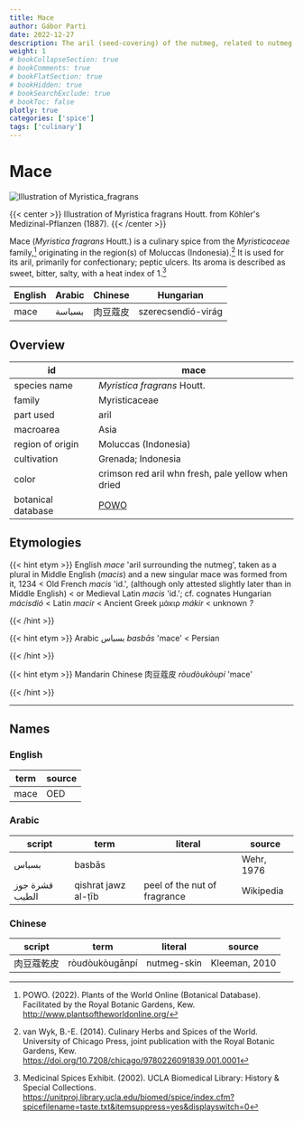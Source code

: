 ```yaml
---
title: Mace
author: Gábor Parti
date: 2022-12-27
description: The aril (seed-covering) of the nutmeg, related to nutmeg..
weight: 1
# bookCollapseSection: true
# bookComments: true
# bookFlatSection: true
# bookHidden: true
# bookSearchExclude: true
# bookToc: false
plotly: true
categories: ['spice']
tags: ['culinary']
---
```


# Mace

![Illustration of Myristica_fragrans](/images/kohler/mace.png)

{{< center >}}
Illustration of Myristica fragrans Houtt. from Köhler's Medizinal-Pflanzen (1887).
{{< /center >}}

Mace (*Myristica fragrans* Houtt.) is a culinary spice from the *Myristicaceae* family,[^powo] originating in the region(s) of Moluccas (Indonesia).[^van_wyk_culinary_2014] It is used for its aril, primarily for confectionary; peptic ulcers. Its aroma is described as sweet, bitter, salty, with a heat index of 1.[^ucla_medicinal_2002]

|English|Arabic|Chinese|     Hungarian    |
|-------|------|-------|------------------|
|  mace |بسباسة|  肉豆蔻皮 |szerecsendió-virág|

## Overview

|        id        |                        mace                       |
|------------------|---------------------------------------------------|
|   species name   |            *Myristica fragrans* Houtt.            |
|      family      |                   Myristicaceae                   |
|     part used    |                        aril                       |
|     macroarea    |                        Asia                       |
| region of origin |                Moluccas (Indonesia)               |
|    cultivation   |                 Grenada; Indonesia                |
|       color      | crimson red aril whn fresh, pale yellow when dried|
|botanical database|[POWO](https://powo.science.kew.org/taxon/586076-1)|

## Etymologies

{{< hint etym >}}
English *mace* 'aril surrounding the nutmeg', taken as a plural in Middle English (*macis*) and a new singular mace was formed from it, 1234 < Old French *macis* 'id.', (although only attested slightly later than in Middle English) < or Medieval Latin *macis* 'id.'; cf. cognates Hungarian *mácisdió* < Latin *macir* < Ancient Greek μάκιρ *mákir* < unknown *?*



{{< /hint >}}

{{< hint etym >}}
Arabic بسباس *basbās* 'mace' < Persian



{{< /hint >}}

{{< hint etym >}}
Mandarin Chinese 肉豆蔻皮 *ròudòukòupí* 'mace'



{{< /hint >}}

***

## Names

### English

|term|source|
|----|------|
|mace|  OED |

### Arabic

|     script    |        term       |           literal          |  source  |
|---------------|-------------------|----------------------------|----------|
|     بسباس     |       basbās      |                            |Wehr, 1976|
|قشرة جوز الطيب |qishrat jawz al-ṭīb|peel of the nut of fragrance| Wikipedia|

### Chinese

|script|     term     |  literal  |    source   |
|------|--------------|-----------|-------------|
| 肉豆蔻乾皮|ròudòukòugānpí|nutmeg-skin|Kleeman, 2010|

[^powo]: POWO. (2022). Plants of the World Online (Botanical Database). Facilitated by the Royal Botanic Gardens, Kew. http://www.plantsoftheworldonline.org/
[^van_wyk_culinary_2014]: van Wyk, B.-E. (2014). Culinary Herbs and Spices of the World. University of Chicago Press, joint publication with the Royal Botanic Gardens, Kew. https://doi.org/10.7208/chicago/9780226091839.001.0001
[^ucla_medicinal_2002]: Medicinal Spices Exhibit. (2002). UCLA Biomedical Library: History & Special Collections. https://unitproj.library.ucla.edu/biomed/spice/index.cfm?spicefilename=taste.txt&itemsuppress=yes&displayswitch=0

